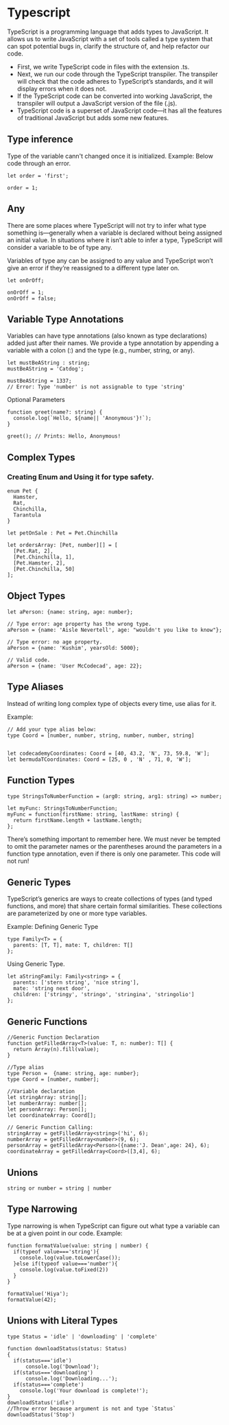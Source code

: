 # Typescript
TypeScript is a programming language that adds types to JavaScript. It allows us to write JavaScript with a set of tools called a type system that can spot potential bugs in, clarify the structure of, and help refactor our code.

-   First, we write TypeScript code in files with the extension .ts.
-   Next, we run our code through the TypeScript transpiler. The transpiler will check that the code adheres to TypeScript’s standards, and it will display errors when it does not.
-   If the TypeScript code can be converted into working JavaScript, the transpiler will output a JavaScript version of the file (.js).
-   TypeScript code is a superset of JavaScript code—it has all the features of traditional JavaScript but adds some new features.


## Type inference  
Type of the variable cann't changed once it is initialized.
Example: Below code through an error.

```
let order = 'first';

order = 1;
```

## Any
There are some places where TypeScript will not try to infer what type something is—generally when a variable is declared without being assigned an initial value. In situations where it isn’t able to infer a type, TypeScript will consider a variable to be of type any.

Variables of type any can be assigned to any value and TypeScript won’t give an error if they’re reassigned to a different type later on.
```
let onOrOff;

onOrOff = 1;
onOrOff = false;
```

## Variable Type Annotations
Variables can have type annotations (also known as type declarations) added just after their names. We provide a type annotation by appending a variable with a colon (:) and the type (e.g., number, string, or any).
```
let mustBeAString : string;
mustBeAString = 'Catdog';

mustBeAString = 1337;
// Error: Type 'number' is not assignable to type 'string'
```

Optional Parameters
```
function greet(name?: string) {
  console.log(`Hello, ${name|| 'Anonymous'}!`);
}

greet(); // Prints: Hello, Anonymous!
```

## Complex Types

### Creating Enum and Using it for type safety.

```
enum Pet {
  Hamster,
  Rat,
  Chinchilla,
  Tarantula
}

let petOnSale : Pet = Pet.Chinchilla

let ordersArray: [Pet, number][] = [
  [Pet.Rat, 2], 
  [Pet.Chinchilla, 1], 
  [Pet.Hamster, 2], 
  [Pet.Chinchilla, 50]
];
```

## Object Types

```
let aPerson: {name: string, age: number};

// Type error: age property has the wrong type.
aPerson = {name: 'Aisle Nevertell', age: "wouldn't you like to know"}; 

// Type error: no age property.
aPerson = {name: 'Kushim', yearsOld: 5000};  

// Valid code. 
aPerson = {name: 'User McCodecad', age: 22}; 
```

## Type Aliases
Instead of writing long complex type of objects every time, use alias for it.

Example:
```
// Add your type alias below:
type Coord = [number, number, string, number, number, string]


let codecademyCoordinates: Coord = [40, 43.2, 'N', 73, 59.8, 'W'];
let bermudaTCoordinates: Coord = [25, 0 , 'N' , 71, 0, 'W'];
```


## Function Types

```
type StringsToNumberFunction = (arg0: string, arg1: string) => number;

let myFunc: StringsToNumberFunction;
myFunc = function(firstName: string, lastName: string) {
  return firstName.length + lastName.length;
};
```
There’s something important to remember here. We must never be tempted to omit the parameter names or the parentheses around the parameters in a function type annotation, even if there is only one parameter. This code will not run!


## Generic Types
TypeScript’s generics are ways to create collections of types (and typed functions, and more) that share certain formal similarities. These collections are parameterized by one or more type variables.

Example: 
Defining Generic Type
```
type Family<T> = {
  parents: [T, T], mate: T, children: T[]
};
```

Using Generic Type.
```
let aStringFamily: Family<string> = {
  parents: ['stern string', 'nice string'],
  mate: 'string next door', 
  children: ['stringy', 'stringo', 'stringina', 'stringolio']
}; 
```

## Generic Functions

```
//Generic Function Declaration
function getFilledArray<T>(value: T, n: number): T[] {
  return Array(n).fill(value);
}

//Type alias
type Person =  {name: string, age: number};
type Coord = [number, number];

//Variable declaration
let stringArray: string[];
let numberArray: number[];
let personArray: Person[];
let coordinateArray: Coord[];

// Generic Function Calling:
stringArray = getFilledArray<string>('hi', 6);
numberArray = getFilledArray<number>(9, 6);
personArray = getFilledArray<Person>({name:'J. Dean',age: 24}, 6);
coordinateArray = getFilledArray<Coord>([3,4], 6);
```

## Unions

`string or number = string | number`

## Type Narrowing
Type narrowing is when TypeScript can figure out what type a variable can be at a given point in our code.
Example:
```
function formatValue(value: string | number) {
  if(typeof value==='string'){
    console.log(value.toLowerCase());
  }else if(typeof value==='number'){
    console.log(value.toFixed(2))
  }
}

formatValue('Hiya');
formatValue(42);
```

## Unions with Literal Types
```
type Status = 'idle' | 'downloading' | 'complete'

function downloadStatus(status: Status)
{
  if(status==='idle')
      console.log('Download');
  if(status==='downloading')
      console.log('Downloading...');
  if(status==='complete')
    console.log('Your download is complete!');
}
downloadStatus('idle')
//Throw error because argument is not and type `Status`
downloadStatus('Stop')
```